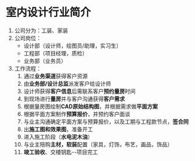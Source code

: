 # 室内设计行业简介
1. 公司分为：工装、家装
2. 公司岗位：
    - 设计部（设计师，绘图员/助理，实习生）
    - 工程部（项目经理，质检）
    - 业务部（业务员）
3. 工作流程：
    1. 通过**业务渠道**获得客户资源
    2. 由**业务部/设计总监**派发客户给设计师
    3. 设计师获得**客户信息**后需联系客户**预约量房**时间
    4. 到现场进行**量房**并与客户沟通获得**客户需求**
    5. 根据量房图绘制**CAD原始结构图**，并根据需求做**平面方案**
    6. 根据平面方案制作**预算报价**，并预约客户面谈
    7. 与业主沟通确定平面方案与预算报价，以及工期与工程款节点，**签合同**
    8. 出**施工图和效果图**，准备开工
    9. 进入施工阶段（**水电泥木油**）
    10. 与业主陪购**主材，软装**配置（家具，灯饰，布艺，画品，饰品）
    11. **竣工验收**、交楼钥匙--项目完工
